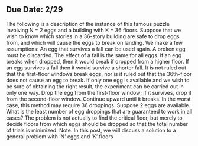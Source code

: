 ## Due Date: 2/29
The following is a description of the instance of this famous puzzle involving N = 2 eggs and a building with K = 36 floors. Suppose that we wish to know which stories in a 36-story building are safe to drop eggs from, and which will cause the eggs to break on landing. We make a few assumptions:  An egg that survives a fall can be used again.  A broken egg must be discarded.  The effect of a fall is the same for all eggs.  If an egg breaks when dropped, then it would break if dropped from a higher floor.  If an egg survives a fall then it would survive a shorter fall.  It is not ruled out that the first-floor windows break eggs, nor is it ruled out that the 36th-floor does not cause an egg to break. If only one egg is available and we wish to be sure of obtaining the right result, the experiment can be carried out in only one way. Drop the egg from the first-floor window; if it survives, drop it from the second-floor window. Continue upward until it breaks. In the worst case, this method may require 36 droppings. Suppose 2 eggs are available. What is the least number of egg droppings that are guaranteed to work in all cases?  The problem is not actually to find the critical floor, but merely to decide floors from which eggs should be dropped so that the total number of trials is minimized.  Note: In this post, we will discuss a solution to a general problem with ‘N’ eggs and ‘K’ floors
